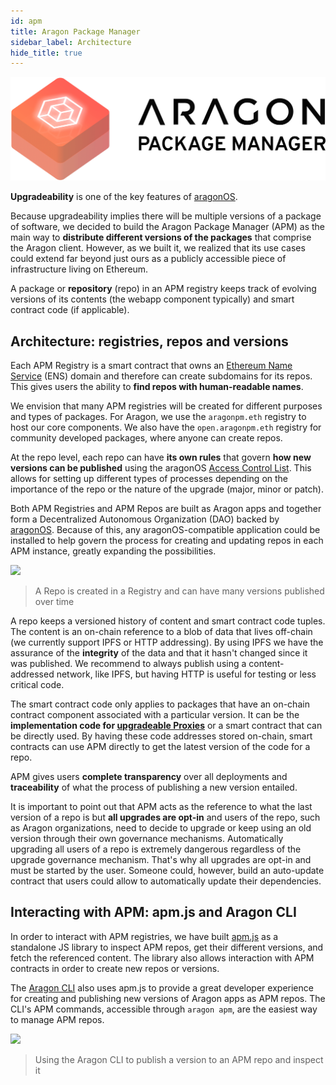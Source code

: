 ```yaml
---
id: apm
title: Aragon Package Manager
sidebar_label: Architecture
hide_title: true
---
```


![](/docs/assets/brand/aragonpm.png)

**Upgradeability** is one of the key features of [aragonOS](/docs/aragonos-intro.html).

Because upgradeability implies there will be multiple versions of a package of software, we decided to build the Aragon Package Manager (APM) as the main way to **distribute different versions of the packages** that comprise the Aragon client. However, as we built it, we realized that its use cases could extend far beyond just ours as a publicly accessible piece of infrastructure living on Ethereum.

A package or **repository** (repo) in an APM registry keeps track of evolving versions of its contents (the webapp component typically) and smart contract code (if applicable).

## Architecture: registries, repos and versions

Each APM Registry is a smart contract that owns an [Ethereum Name Service](https://ens.domains/) (ENS) domain and therefore can create subdomains for its repos. This gives users the ability to **find repos with human-readable names**.

We envision that many APM registries will be created for different purposes and types of packages. For Aragon, we use the `aragonpm.eth` registry to host our core components. We also have the `open.aragonpm.eth` registry for community developed packages, where anyone can create repos.

At the repo level, each repo can have **its own rules** that govern **how new versions can be published** using the aragonOS [Access Control List](/docs/acl-intro.html). This allows for setting up different types of processes depending on the importance of the repo or the nature of the upgrade (major, minor or patch).

Both APM Registries and APM Repos are built as Aragon apps and together form a Decentralized Autonomous Organization (DAO) backed by [aragonOS](/docs/aragonos-intro.html). Because of this, any aragonOS-compatible application could be installed to help govern the process for creating and updating repos in each APM instance, greatly expanding the possibilities.

![](https://blog.aragon.org/content/images/2018/08/0_THgdT5gn4P-WjT3d.png)

> A Repo is created in a Registry and can have many versions published over time

A repo keeps a versioned history of content and smart contract code tuples. The content is an on-chain reference to a blob of data that lives off-chain (we currently support IPFS or HTTP addressing). By using IPFS we have the assurance of the **integrity** of the data and that it hasn't changed since it was published. We recommend to always publish using a content-addressed network, like IPFS, but having HTTP is useful for testing or less critical code.

The smart contract code only applies to packages that have an on-chain contract component associated with a particular version. It can be the **implementation code for [upgradeable Proxies](/docs/upgradeability-intro.html)** or a smart contract that can be directly used. By having these code addresses stored on-chain, smart contracts can use APM directly to get the latest version of the code for a repo.

APM gives users **complete transparency** over all deployments and **traceability** of what the process of publishing a new version entailed.

It is important to point out that APM acts as the reference to what the last version of a repo is but **all upgrades are opt-in** and users of the repo, such as Aragon organizations, need to decide to upgrade or keep using an old version through their own governance mechanisms. Automatically upgrading all users of a repo is extremely dangerous regardless of the upgrade governance mechanism. That's why all upgrades are opt-in and must be started by the user. Someone could, however, build an auto-update contract that users could allow to automatically update their dependencies.

## Interacting with APM: apm.js and Aragon CLI

In order to interact with APM registries, we have built [apm.js](https://github.com/aragon/apm.js) as a standalone JS library to inspect APM repos, get their different versions, and fetch the referenced content. The library also allows interaction with APM contracts in order to create new repos or versions.

The [Aragon CLI](/docs/cli-usage.html) also uses apm.js to provide a great developer experience for creating and publishing new versions of Aragon apps as APM repos. The CLI's APM commands, accessible through `aragon apm`, are the easiest way to manage APM repos.

![](https://blog.aragon.org/content/images/2018/08/0_h6eCFJahFwtwL3GN.png)
>  Using the Aragon CLI to publish a version to an APM repo and inspect it
